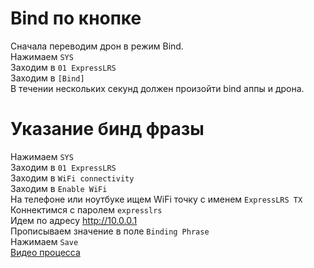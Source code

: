 # Bind по кнопке
Сначала переводим дрон в режим Bind.  
Нажимаем `SYS`  
Заходим в `01 ExpressLRS`  
Заходим в `[Bind]`  
В течении нескольких секунд должен произойти bind аппы и дрона.

# Указание бинд фразы
Нажимаем `SYS`  
Заходим в `01 ExpressLRS`  
Заходим в `WiFi connectivity`  
Заходим в `Enable WiFi`  
На телефоне или ноутбуке ищем WiFi точку с именем `ExpressLRS TX`   
Коннектимся с паролем `expresslrs`  
Идем по адресу http://10.0.0.1  
Прописываем значение в поле `Binding Phrase`  
Нажимаем `Save`  
[Видео процесса](SetBindPhraseOverWiFi.mp4)



